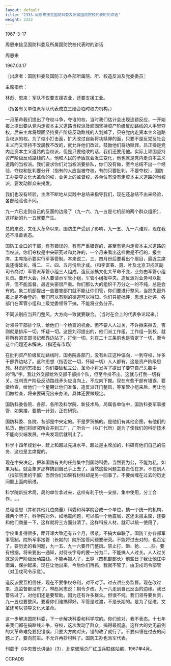 ```yaml
---
layout: default
title: "2333.周恩来接见国防科委及所属国防院校代表时的讲话"
weight: 2333
---
```


1967-3-17

周恩来接见国防科委及所属国防院校代表时的讲话

周恩来

1967.03.17

〖出席者：国防科委及国防工办各部所属院、所、校造反派及党委委员〗

主席指示：

林彪、恩来：军队不仅要支援农业，还要支援工业。

（指各有关单位派军队代表成立三结合临时权力机构。）

一月革命我们提出了夺权斗争，夺谁的权，当时我们估计会出现连锁反应，一开始报上提出要从党内走资本主义道路当权派及顽固坚持资产阶级反动路线的人手里夺权，后来主席将顽固坚持资产阶级反动路线的人划掉了，只夺党内走资本主义道路当权派的权。为了缩小打击面，扩大改过自新将功赎罪的面，只要不是反党反社会主义而又坚持不改屡教不改的，就允许他们改过。鼓励他们将功赎罪，吕正操是党内走资本主义道路的当权派，但是只要他改的话，我们还要用他。实际上顽固坚持资产阶级反动路线的人，他和人民的矛盾就会发生变化，他也就是党内走资本主义道路的当权派。我们要求你们对当权派要排队，你们没有做，至今总结不出一个经验，夺权和批判要分开（指有的人应当被夺权，有的只要批判，不要夺权），国防工办要夺文化大革命的权，业务上的监督权，各单位有没有走资本主义道路的当权派，要发动群众来揭发。

我们也没有经验，主席不断地从实践中总结来指导我们，现在还总结不出来经验，各部经验也不同。

九一六已走到自己的反面的边缘了（九一六、九一五是七机部的两个群众组织），这样新的九一五就要产生。

总的来说，文化大革命以来，国防生产受到了影响，九一五、九一六谁对，现在我还不准备表态。

国防工业口的干部，有有错误的，有有严重错误的，甚至有党内走资本主义道路的当权派，你们夺权是中央研究过和允许的，一个月来看出这样做是不行的，报主席，主席指示要实行军事管制。本来说二、三、四月份后要看出个眉目，最近主席说还得延长，得二、三、四、五月份后才成。（和李富春、聂、叶及北京卫戍区副司令商讨）军管派军管小组三人组成。造反派搞文化大革命不变，业务由军管小组负责。要开大会，揪人要请示军管小组，军管小组报中央。造反派对业务可以批评，但不能监督。最近失密很严重。你们那么大的组织千万分之一的不纯，总是会有的。象二机部提出一些要害部门就不能让你们管，你们要进行整风，当然失密外报上是不会登的。我们可以有别的渠道可以得知。你们只能批评，思想上批评，各部门在军管小组和上级党委领导下搞，不能将业务分开。

不同派别应当开门整风，大方向一致就要联合。（当时在会上的代表争论起来。）

对领导干部排个队，给他们一个检查的机会。但不要人人过关，不许揪来揪去，否则就是排斥一切，怀疑一切。这是刘邓提出的，他们派工作组，工作组一到校，就将所有的支部书记都靠边站了，打倒一切。刘在二十三条前也是否定了一切，至今这个问题还未解决。（指还有市场）

在批判资产阶级反动路线时，国务院各部门，没有纠正这种偏向，一到夺权，许多干部靠边站了。这种思想（指否定一切，怀疑一切）人人都有，这是资产阶级思想。林彪同志指出：你们要破私立公，革命小将发挥了提出了要夺自己头脑中的“私”字。我让外交部给外交部干部排个队，但至今排不出。这就与打倒一切有关。批判资产阶级反动路线矛头应当向上，不应向下推。现在有些干部有错误，要做检查，给他们一个星期让他们准备，造反派开门整风，等军管小组来后，再让他们做检查，将来要研究出来办法，具体还要做规定。

国防科委各院、各部、各所及科学院、新技术局，局属各单位中，国防科委军事接管，如果接，要搞一计划，正在研究。

国防科委、各院、各部是中央定的。不是罗贺搞的。是他们有其他企图，有他们的私货，他们将研究所合并到工厂，厂所合一（以厂代所）是为了使我们的科研技术不能向尖端发展。中央发现后就制止了。

科学十四年规划中，赶上和超过先进水平，超过是主席加的，科研有他们自己的任务，这也是主席提的。

现在中央决定，把和国防有关的任务集中到国防科委，当然要为公，不能为私，如果为私，就会象罗那样搞到自己手上去了。当然这些问题主要责任在罗。不在别人（指部院里的干部）当然你们如果有材料却是另一回事了。不要纠缠在过去的历史问题上面向前进。

科学院新技术局，局的单位拿过来，这样有利于统一安排，集中使用，分工合作……。

总理设想（并和其他几位商量）科委和科学院合成一个单位，搞一个统一的机构，挂两个牌子，科学院对外，如地震问题，可以搞一个地震局，这还未报主席，还要和他们商量一下，这样就将三方面分清了。这样科技人材，就可以统一使用了。

学校重复得很多，距开课大致还有五个月，很紧。不搞大串联了。国防工办各部军事管制，院所军事接管（长期的）院所接管问题要研究。不能将过去对的，也否定了。要历史的看问题，九一五、九一六要开门整风。禁止打、砸、抢、……抄。要有根据，将来要出一通知，对待长字号的要一分为二，不能搞人人过关。人人过关就是资产阶级反动路线。不能再抓人了，王铮（四机部部长）前些日子我让他住中南海，保护起来，现在让他出来，今后你们再抓，我就不管了。由卫戍司令部管（对卫戍司令示意）。

造反派要互相信任，现在不要争权夺利，对不对了。过去讲业务监督。现在改过来，连监督都没有了。林彪同志说：朝令夕改。九一六走到自己反面的边缘。我已警告过了。对他们还是要帮助。因为还有许多群众。但很不纯。我们领导要负责，九一五也要整风。要看你们谁搞得好。军管是过渡，不是长期的。是为了促进，文革还可以领导文化大革命。

这一步解决国防科委，下一步解决科委和科学院的。你们谁对，我不表态。十七年来我们都在搞路线斗争，夺权，这次发动了群众，搞得最彻底。这样大的史无前例的大革命难免要犯错误，只要大方向对头，错的改了就行了。不要纠缠在过去的问题上了，要向前进。不允许再抄材料了。国防工办也派军代表。

刊载于《中央首长讲话》（3），北京玻璃总厂红卫兵联络站编，1967年4月。

CCRADB

